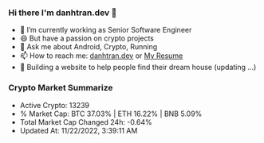 ### Hi there I'm danhtran.dev 👋

- 🔭 I’m currently working as Senior Software Engineer
- 😄 But have a passion on crypto projects
- 💬 Ask me about Android, Crypto, Running 
- 📫 How to reach me: <a href="https://danhtran.dev" target="_blank">danhtran.dev</a> or <a href="Dan-Resume.pdf" target="_blank">My Resume</a>
- 🌱 Building a website to help people find their dream house (updating ...)

### Crypto Market Summarize
- Active Crypto: 13239
- % Market Cap: BTC 37.03% | ETH 16.22% | BNB 5.09%
- Total Market Cap Changed 24h: -0.64%
- Updated At: 11/22/2022, 3:39:11 AM
